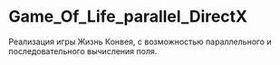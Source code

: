 # Game_Of_Life_parallel_DirectX
Реализация игры Жизнь Конвея, с возможностью параллельного и последовательного вычисления поля.
